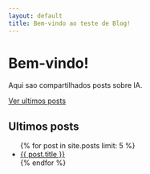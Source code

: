 ```yaml
---
layout: default
title: Bem-vindo ao teste de Blog!
---
```


# Bem-vindo!

Aqui sao compartilhados posts sobre IA.

[Ver ultimos posts](#posts)

<h2 id="posts">Ultimos posts</h2>
<ul>
    {% for post in site.posts limit: 5 %}
    <li>
        <a href="{{ post.url | relative_url }}">{{ post.title }}</a>
    </li>
    {% endfor %}
</ul>